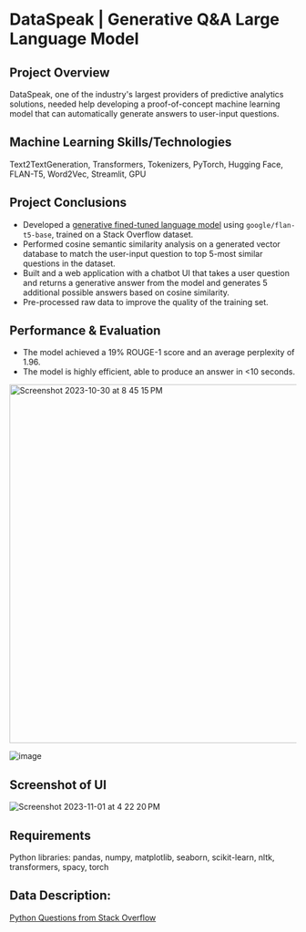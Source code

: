 # DataSpeak | Generative Q&A Large Language Model
## Project Overview
DataSpeak, one of the industry's largest providers of predictive analytics solutions, needed help developing a proof-of-concept machine learning model that can automatically generate answers to user-input questions.

## Machine Learning Skills/Technologies
Text2TextGeneration, Transformers, Tokenizers, PyTorch, Hugging Face, FLAN-T5, Word2Vec, Streamlit, GPU 

## Project Conclusions
- Developed a [generative fined-tuned language model](https://huggingface.co/lmalarky/flan-t5-base-finetuned-python_qa) using `google/flan-t5-base`, trained on a Stack Overflow dataset.
- Performed cosine semantic similarity analysis on a generated vector database to match the user-input question to top 5-most similar questions in the dataset.
- Built and a web application with a chatbot UI that takes a user question and returns a generative answer from the model and generates 5 additional possible answers based on cosine similarity.
- Pre-processed raw data to improve the quality of the training set.

## Performance & Evaluation
- The model achieved a 19% ROUGE-1 score and an average perplexity of 1.96.
- The model is highly efficient, able to produce an answer in <10 seconds.
<img width="630" alt="Screenshot 2023-10-30 at 8 45 15 PM" src="https://github.com/laceymalarky/nlp_question_answer/assets/97048468/bc380430-48af-44fb-969f-198ba69053ba">

![image](https://github.com/laceymalarky/nlp_question_answer/assets/97048468/c6694fae-240a-49b1-b5e4-1a41b38d715e)

## Screenshot of UI
![Screenshot 2023-11-01 at 4 22 20 PM](https://github.com/laceymalarky/nlp_question_answer/assets/97048468/d9656ec0-d0ad-4b78-ab85-b9c66bf527c1)


## Requirements
Python libraries: pandas, numpy, matplotlib, seaborn, scikit-learn, nltk, transformers, spacy, torch

## Data Description:
[Python Questions from Stack Overflow](https://www.kaggle.com/datasets/stackoverflow/pythonquestions)
